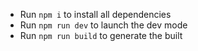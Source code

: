 
- Run `npm i` to install all dependencies
- Run `npm run dev` to launch the dev mode
- Run `npm run build` to generate the built